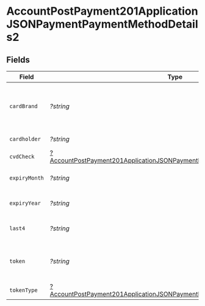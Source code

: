 # AccountPostPayment201ApplicationJSONPaymentPaymentMethodDetails2


## Fields

| Field                                                                                                                                                                              | Type                                                                                                                                                                               | Required                                                                                                                                                                           | Description                                                                                                                                                                        | Example                                                                                                                                                                            |
| ---------------------------------------------------------------------------------------------------------------------------------------------------------------------------------- | ---------------------------------------------------------------------------------------------------------------------------------------------------------------------------------- | ---------------------------------------------------------------------------------------------------------------------------------------------------------------------------------- | ---------------------------------------------------------------------------------------------------------------------------------------------------------------------------------- | ---------------------------------------------------------------------------------------------------------------------------------------------------------------------------------- |
| `cardBrand`                                                                                                                                                                        | *?string*                                                                                                                                                                          | :heavy_minus_sign:                                                                                                                                                                 | Card brand of the card, for example, visa, master.                                                                                                                                 | visa                                                                                                                                                                               |
| `cardholder`                                                                                                                                                                       | *?string*                                                                                                                                                                          | :heavy_minus_sign:                                                                                                                                                                 | Card holder name.                                                                                                                                                                  | John Doe                                                                                                                                                                           |
| `cvdCheck`                                                                                                                                                                         | [?AccountPostPayment201ApplicationJSONPaymentPaymentMethodDetails2CvdCheck](../../models/operations/AccountPostPayment201ApplicationJSONPaymentPaymentMethodDetails2CvdCheck.md)   | :heavy_minus_sign:                                                                                                                                                                 | N/A                                                                                                                                                                                |                                                                                                                                                                                    |
| `expiryMonth`                                                                                                                                                                      | *?string*                                                                                                                                                                          | :heavy_minus_sign:                                                                                                                                                                 | Expiration month for the card.                                                                                                                                                     | 12                                                                                                                                                                                 |
| `expiryYear`                                                                                                                                                                       | *?string*                                                                                                                                                                          | :heavy_minus_sign:                                                                                                                                                                 | Expiration year for the card.                                                                                                                                                      | 2023                                                                                                                                                                               |
| `last4`                                                                                                                                                                            | *?string*                                                                                                                                                                          | :heavy_minus_sign:                                                                                                                                                                 | Last 4 digits of the card.                                                                                                                                                         | 3456                                                                                                                                                                               |
| `token`                                                                                                                                                                            | *?string*                                                                                                                                                                          | :heavy_minus_sign:                                                                                                                                                                 | Payment method token for the Payment.                                                                                                                                              | 2f40537f-769c-4f80-b3fb-b5cff67d457d                                                                                                                                               |
| `tokenType`                                                                                                                                                                        | [?AccountPostPayment201ApplicationJSONPaymentPaymentMethodDetails2TokenType](../../models/operations/AccountPostPayment201ApplicationJSONPaymentPaymentMethodDetails2TokenType.md) | :heavy_minus_sign:                                                                                                                                                                 | Type of the token.                                                                                                                                                                 |                                                                                                                                                                                    |